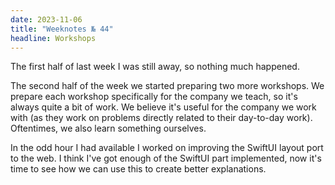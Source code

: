 ```yaml
---
date: 2023-11-06
title: "Weeknotes № 44"
headline: Workshops
---
```


The first half of last week I was still away, so nothing much happened.

The second half of the week we started preparing two more workshops. We prepare each workshop specifically for the company we teach, so it's always quite a bit of work. We believe it's useful for the company we work with (as they work on problems directly related to their day-to-day work). Oftentimes, we also learn something ourselves.

In the odd hour I had available I worked on improving the SwiftUI layout port to the web. I think I've got enough of the SwiftUI part implemented, now it's time to see how we can use this to create better explanations.
